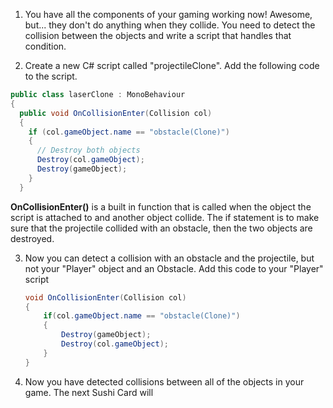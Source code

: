 1. You have all the components of your gaming working now! Awesome, but... they don't do anything when they collide. You need to detect the collision between the objects and write a script that handles that condition.

2. Create a new C# script called "projectileClone". Add the following code to the script.

  ```csharp
  public class laserClone : MonoBehaviour
  {
    public void OnCollisionEnter(Collision col)
    {
      if (col.gameObject.name == "obstacle(Clone)")
      {
        // Destroy both objects
        Destroy(col.gameObject);
        Destroy(gameObject);
      }
    }
  ```
  
  **OnCollisionEnter()** is a built in function that is called when the object the script is attached to and another object collide. The if statement is to make sure that the projectile collided with an obstacle, then the two objects are destroyed.
  
3. Now you can detect a collision with an obstacle and the projectile, but not your "Player" object and an Obstacle. Add this code to your "Player" script

    ```csharp
    void OnCollisionEnter(Collision col)
    {
        if(col.gameObject.name == "obstacle(Clone)")
        {
            Destroy(gameObject);
            Destroy(col.gameObject);
        }
    }
    ```
    
4. Now you have detected collisions between all of the objects in your game. The next Sushi Card will 
    